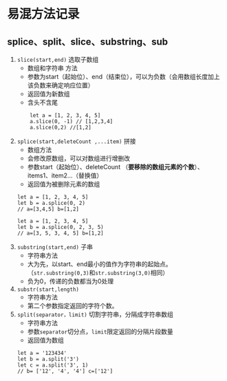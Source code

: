 # 易混方法记录
## splice、split、slice、substring、sub
1. `slice(start,end)` 选取子数组
    - 数组和字符串 方法
    - 参数为start（起始位）、end（结束位），可以为负数（会用数组长度加上该负数来确定响应位置）
    - 返回值为新数组
    - 含头不含尾
    ```
        let a = [1, 2, 3, 4, 5]
        a.slice(0, -1) // [1,2,3,4]
        a.slice(0,2) //[1,2]
    ```
2. `splice(start,deleteCount ,...item)` 拼接
    - 数组方法
    - 会修改原数组，可以对数组进行增删改
    - 参数start（起始位）、deleteCount （**要移除的数组元素的个数**）、items1、item2...（替换值）
    - 返回值为被删除元素的数组
    ```
    let a = [1, 2, 3, 4, 5]
    let b = a.splice(0, 2)
    // a=[3,4,5] b=[1,2]
    ```
    ```
    let a = [1, 2, 3, 4, 5]
    let b = a.splice(0, 2, 3, 5)
    // a=[3, 5, 3, 4, 5] b=[1,2]
    ```
3. `substring(start,end)` 子串
    - 字符串方法
    - 大为先，以start、end最小的值作为字符串的起始点。（`str.substring(0,3)`和`str.substring(3,0)`相同）
    - 负为0，传递的负数都当为0处理
4. `substr(start,length)`
    - 字符串方法
    - 第二个参数指定返回的字符个数。
5. `split(separator，limit)` 切割字符串，分隔成字符串数组
    - 字符串方法
    - 参数`separator`切分点，`limit`限定返回的分隔片段数量
    - 返回值为数组
    ```
    let a = '123434'
    let b = a.split('3')
    let c = a.split('3', 1)
    // b= ['12', '4', '4'] c=['12']
    ```
